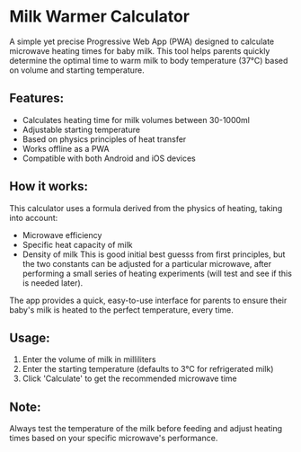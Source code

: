 # Milk Warmer Calculator

A simple yet precise Progressive Web App (PWA) designed to calculate microwave heating times for baby milk. This tool helps parents quickly determine the optimal time to warm milk to body temperature (37°C) based on volume and starting temperature.

## Features:

- Calculates heating time for milk volumes between 30-1000ml
- Adjustable starting temperature
- Based on physics principles of heat transfer
- Works offline as a PWA
- Compatible with both Android and iOS devices

## How it works:

This calculator uses a formula derived from the physics of heating, taking into account:
- Microwave efficiency
- Specific heat capacity of milk
- Density of milk
  This is good initial best guesss from first principles, but the two constants can be adjusted for a particular microwave, after performing a small series of heating experiments (will test and see if this is needed later).

The app provides a quick, easy-to-use interface for parents to ensure their baby's milk is heated to the perfect temperature, every time.

## Usage:

1. Enter the volume of milk in milliliters
2. Enter the starting temperature (defaults to 3°C for refrigerated milk)
3. Click 'Calculate' to get the recommended microwave time

## Note:

Always test the temperature of the milk before feeding and adjust heating times based on your specific microwave's performance.
